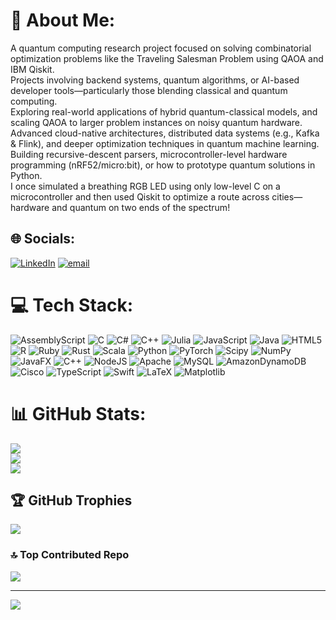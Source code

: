 # 💫 About Me:
A quantum computing research project focused on solving combinatorial optimization problems like the Traveling Salesman Problem using QAOA and IBM Qiskit.<br>Projects involving backend systems, quantum algorithms, or AI-based developer tools—particularly those blending classical and quantum computing.<br>Exploring real-world applications of hybrid quantum-classical models, and scaling QAOA to larger problem instances on noisy quantum hardware.<br>Advanced cloud-native architectures, distributed data systems (e.g., Kafka & Flink), and deeper optimization techniques in quantum machine learning.<br>Building recursive-descent parsers, microcontroller-level hardware programming (nRF52/micro:bit), or how to prototype quantum solutions in Python.<br>I once simulated a breathing RGB LED using only low-level C on a microcontroller and then used Qiskit to optimize a route across cities—hardware and quantum on two ends of the spectrum!


## 🌐 Socials:
[![LinkedIn](https://img.shields.io/badge/LinkedIn-%230077B5.svg?logo=linkedin&logoColor=white)](https://linkedin.com/in/https://www.linkedin.com/in/stephen-addo-568b43215/) [![email](https://img.shields.io/badge/Email-D14836?logo=gmail&logoColor=white)](mailto:a.stephenyeboah04@gmail.com) 

# 💻 Tech Stack:
![AssemblyScript](https://img.shields.io/badge/assembly%20script-%23000000.svg?style=plastic&logo=assemblyscript&logoColor=white) ![C](https://img.shields.io/badge/c-%2300599C.svg?style=plastic&logo=c&logoColor=white) ![C#](https://img.shields.io/badge/c%23-%23239120.svg?style=plastic&logo=csharp&logoColor=white) ![C++](https://img.shields.io/badge/c++-%2300599C.svg?style=plastic&logo=c%2B%2B&logoColor=white) ![Julia](https://img.shields.io/badge/-Julia-9558B2?style=plastic&logo=julia&logoColor=white) ![JavaScript](https://img.shields.io/badge/javascript-%23323330.svg?style=plastic&logo=javascript&logoColor=%23F7DF1E) ![Java](https://img.shields.io/badge/java-%23ED8B00.svg?style=plastic&logo=openjdk&logoColor=white) ![HTML5](https://img.shields.io/badge/html5-%23E34F26.svg?style=plastic&logo=html5&logoColor=white) ![R](https://img.shields.io/badge/r-%23276DC3.svg?style=plastic&logo=r&logoColor=white) ![Ruby](https://img.shields.io/badge/ruby-%23CC342D.svg?style=plastic&logo=ruby&logoColor=white) ![Rust](https://img.shields.io/badge/rust-%23000000.svg?style=plastic&logo=rust&logoColor=white) ![Scala](https://img.shields.io/badge/scala-%23DC322F.svg?style=plastic&logo=scala&logoColor=white) ![Python](https://img.shields.io/badge/python-3670A0?style=plastic&logo=python&logoColor=ffdd54) ![PyTorch](https://img.shields.io/badge/PyTorch-%23EE4C2C.svg?style=plastic&logo=PyTorch&logoColor=white) ![Scipy](https://img.shields.io/badge/SciPy-%230C55A5.svg?style=plastic&logo=scipy&logoColor=%white) ![NumPy](https://img.shields.io/badge/numpy-%23013243.svg?style=plastic&logo=numpy&logoColor=white) ![JavaFX](https://img.shields.io/badge/javafx-%23FF0000.svg?style=plastic&logo=javafx&logoColor=white) ![C++](https://img.shields.io/badge/c++-%2300599C.svg?style=plastic&logo=c%2B%2B&logoColor=white) ![NodeJS](https://img.shields.io/badge/node.js-6DA55F?style=plastic&logo=node.js&logoColor=white) ![Apache](https://img.shields.io/badge/apache-%23D42029.svg?style=plastic&logo=apache&logoColor=white) ![MySQL](https://img.shields.io/badge/mysql-4479A1.svg?style=plastic&logo=mysql&logoColor=white) ![AmazonDynamoDB](https://img.shields.io/badge/Amazon%20DynamoDB-4053D6?style=plastic&logo=Amazon%20DynamoDB&logoColor=white) ![Cisco](https://img.shields.io/badge/cisco-%23049fd9.svg?style=plastic&logo=cisco&logoColor=black) ![TypeScript](https://img.shields.io/badge/typescript-%23007ACC.svg?style=plastic&logo=typescript&logoColor=white) ![Swift](https://img.shields.io/badge/swift-F54A2A?style=plastic&logo=swift&logoColor=white) ![LaTeX](https://img.shields.io/badge/latex-%23008080.svg?style=plastic&logo=latex&logoColor=white) ![Matplotlib](https://img.shields.io/badge/Matplotlib-%23ffffff.svg?style=plastic&logo=Matplotlib&logoColor=black)
# 📊 GitHub Stats:
![](https://github-readme-stats.vercel.app/api?username=Steve-IX&theme=dark&hide_border=false&include_all_commits=false&count_private=false)<br/>
![](https://nirzak-streak-stats.vercel.app/?user=Steve-IX&theme=dark&hide_border=false)<br/>
![](https://github-readme-stats.vercel.app/api/top-langs/?username=Steve-IX&theme=dark&hide_border=false&include_all_commits=false&count_private=false&layout=compact)

## 🏆 GitHub Trophies
![](https://github-profile-trophy.vercel.app/?username=Steve-IX&theme=radical&no-frame=false&no-bg=false&margin-w=4)

### 🔝 Top Contributed Repo
![](https://github-contributor-stats.vercel.app/api?username=Steve-IX&limit=5&theme=dark&combine_all_yearly_contributions=true)

---
[![](https://visitcount.itsvg.in/api?id=Steve-IX&icon=0&color=0)](https://visitcount.itsvg.in)

<!-- Proudly created with GPRM ( https://gprm.itsvg.in ) -->
